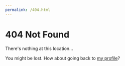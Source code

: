 ```yaml
---
permalink: /404.html
---
```

# 404 Not Found

There's nothing at this location...

You might be lost. How about going back to [my profile](https://github.com/lraj22)?
